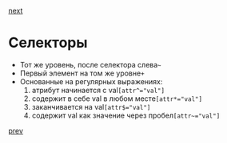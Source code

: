 <a href="05.md">next</a>

<h1>Селекторы</h1>

<ul>
<li>Тот же уровень, после селектора слева<code>~</code></li>
<li>Первый элемент на том же уровне<code>+</code></li>
<li>Основанные на регулярных выражениях:<ol><li>атрибут начинается с val<code>[attr^="val"]</code></li><li>содержит в себе val в любом месте<code>[attr*="val"]</code></li><li>заканчивается на val<code>[attr$="val"]</code></li><li>содержит val как значение через пробел<code>[attr~="val"]</code></li></ol></li>
</ul>

<a href="03.md">prev</a>